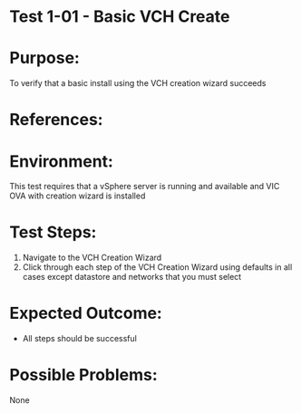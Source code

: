 Test 1-01 - Basic VCH Create
=======

# Purpose:
To verify that a basic install using the VCH creation wizard succeeds

# References:

# Environment:
This test requires that a vSphere server is running and available and VIC OVA with creation wizard is installed

# Test Steps:
1. Navigate to the VCH Creation Wizard
2. Click through each step of the VCH Creation Wizard using defaults in all cases except datastore and networks that you must select

# Expected Outcome:
* All steps should be successful

# Possible Problems:
None

